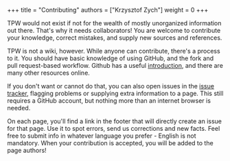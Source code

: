 +++
title = "Contributing"
authors = ["Krzysztof Zych"]
weight = 0
+++

TPW would not exist if not for the wealth of mostly unorganized information out there.
That's why it needs collaborators! You are welcome to contribute your knowledge, correct mistakes, and supply new sources and references.

<!-- more -->

TPW is not a wiki, however. While anyone can contribute, there's a process to it. 
You should have basic knowledge of using GitHub, and the fork and pull request-based workflow.
Github has a useful [introduction][github-hello-world], and there are many other resources online.

If you don't want or cannot do that, you can also open issues in the [issue tracker][issue-tracker], flagging problems or supplying extra information to a page.
This still requires a GitHub account, but nothing more than an internet browser is needed.

On each page, you'll find a link in the footer that will directly create an issue for that page.
Use it to spot errors, send us corrections and new facts.
Feel free to submit info in whatever language you prefer - English is not mandatory.
When your contribution is accepted, you will be added to the page authors!


[github-hello-world]: //docs.github.com/en/get-started/quickstart/hello-world
[issue-tracker]: //github.com/k3rni/teczki-polskiego-wrestlingu/issues
